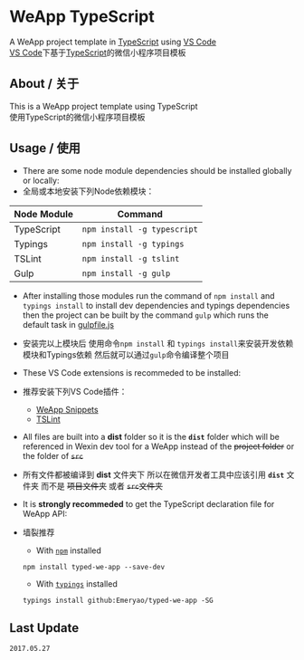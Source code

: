 # WeApp TypeScript
A WeApp project template in [TypeScript](http://www.typescriptlang.org/) using [VS Code](http://code.visualstudio.com/)  
[VS Code](http://code.visualstudio.com/)下基于[TypeScript](http://www.typescriptlang.org/)的微信小程序项目模板

## About / 关于
This is a WeApp project template using TypeScript  
使用TypeScript的微信小程序项目模板

## Usage / 使用
* There are some node module dependencies should be installed globally or locally:  
* 全局或本地安装下列Node依赖模块：

|Node Module|Command|
|-----|-----|
|TypeScript|`npm install -g typescript`|
|Typings|`npm install -g typings`|
|TSLint|`npm install -g tslint`|
|Gulp|`npm install -g gulp`|  

* After installing those modules run the command of `npm install` and `typings install` to install dev dependencies and typings dependencies then the project can be built by the command `gulp` which runs the default task in [gulpfile.js](./gulpfile.js)
* 安装完以上模块后 使用命令`npm install` 和 `typings install`来安装开发依赖模块和Typings依赖 然后就可以通过`gulp`命令编译整个项目

* These VS Code extensions is recommeded to be installed:
* 推荐安装下列VS Code插件：
    * [WeApp Snippets](https://marketplace.visualstudio.com/items?itemName=emeryao.we-app-vscode)
    * [TSLint](https://marketplace.visualstudio.com/items?itemName=eg2.tslint)

* All files are built into a **dist** folder so it is the **`dist`** folder which will be referenced in Wexin dev tool for a WeApp instead of the ~~project folder~~ or the folder of ~~`src`~~
* 所有文件都被编译到 **dist** 文件夹下 所以在微信开发者工具中应该引用 **`dist`** 文件夹 而不是 ~~项目文件夹~~ 或者 ~~`src`文件夹~~

* It is **strongly recommeded** to get the TypeScript declaration file for WeApp API:  
* 墙裂推荐
    * With [`npm`](https://www.npmjs.com/) installed  

    ```batch
    npm install typed-we-app --save-dev
    ```

    * With [`typings`](https://github.com/typings/typings) installed  

    ```batch
    typings install github:Emeryao/typed-we-app -SG
    ```

## Last Update
`2017.05.27`